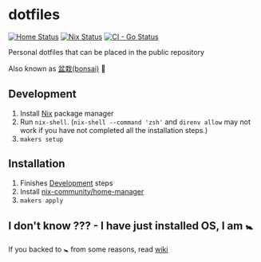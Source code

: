 # dotfiles

[![Home Status](https://github.com/kachick/dotfiles/actions/workflows/ci-home.yml/badge.svg?branch=main)](https://github.com/kachick/dotfiles/actions/workflows/ci-home.yml?query=branch%3Amain+)
[![Nix Status](https://github.com/kachick/dotfiles/actions/workflows/ci-nix.yml/badge.svg?branch=main)](https://github.com/kachick/dotfiles/actions/workflows/ci-nix.yml?query=branch%3Amain+)
[![CI - Go Status](https://github.com/kachick/dotfiles/actions/workflows/ci-go.yml/badge.svg?branch=main)](https://github.com/kachick/dotfiles/actions/workflows/ci-go.yml?query=branch%3Amain+)

Personal dotfiles that can be placed in the public repository

Also known as [盆栽(bonsai)](https://en.wikipedia.org/wiki/Bonsai) 🌳

## Development

1. Install [Nix](https://nixos.org/) package manager
1. Run `nix-shell`. (`nix-shell --command 'zsh'` and `direnv allow` may not work if you have not completed all the installation steps.)
1. `makers setup`

## Installation

1. Finishes [Development](#development) steps
1. Install [nix-community/home-manager](https://github.com/nix-community/home-manager)
1. `makers apply`

## I don't know ??? - I have just installed OS, I am 🚼

If you backed to 🚼 from some reasons, read [wiki](https://github.com/kachick/dotfiles/wiki)
